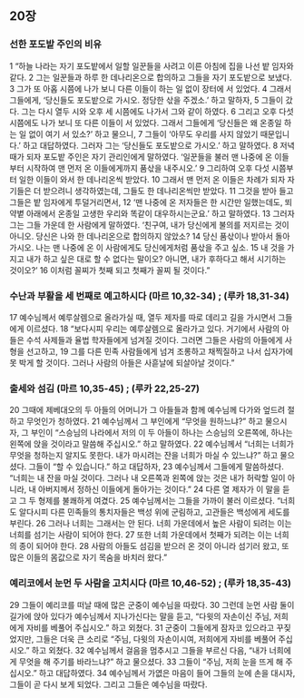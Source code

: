 ## 20장
### 선한 포도밭 주인의 비유
1 “하늘 나라는 자기 포도밭에서 일할 일꾼들을 사려고 이른 아침에 집을 나선 밭 임자와 같다.
2 그는 일꾼들과 하루 한 데나리온으로 합의하고 그들을 자기 포도밭으로 보냈다.
3 그가 또 아홉 시쯤에 나가 보니 다른 이들이 하는 일 없이 장터에 서 있었다.
4 그래서 그들에게, ‘당신들도 포도밭으로 가시오. 정당한 삯을 주겠소.’ 하고 말하자,
5 그들이 갔다. 그는 다시 열두 시와 오후 세 시쯤에도 나가서 그와 같이 하였다.
6 그리고 오후 다섯 시쯤에도 나가 보니 또 다른 이들이 서 있었다. 그래서 그들에게 ‘당신들은 왜 온종일 하는 일 없이 여기 서 있소?’ 하고 물으니,
7 그들이 ‘아무도 우리를 사지 않았기 때문입니다.’ 하고 대답하였다. 그러자 그는 ‘당신들도 포도밭으로 가시오.’ 하고 말하였다.
8 저녁때가 되자 포도밭 주인은 자기 관리인에게 말하였다. ‘일꾼들을 불러 맨 나중에 온 이들부터 시작하여 맨 먼저 온 이들에게까지 품삯을 내주시오.’
9 그리하여 오후 다섯 시쯤부터 일한 이들이 와서 한 데나리온씩 받았다.
10 그래서 맨 먼저 온 이들은 차례가 되자 자기들은 더 받으려니 생각하였는데, 그들도 한 데나리온씩만 받았다.
11 그것을 받아 들고 그들은 밭 임자에게 투덜거리면서,
12 ‘맨 나중에 온 저자들은 한 시간만 일했는데도, 뙤약볕 아래에서 온종일 고생한 우리와 똑같이 대우하시는군요.’ 하고 말하였다.
13 그러자 그는 그들 가운데 한 사람에게 말하였다. ‘친구여, 내가 당신에게 불의를 저지르는 것이 아니오. 당신은 나와 한 데나리온으로 합의하지 않았소?
14 당신 품삯이나 받아서 돌아가시오. 나는 맨 나중에 온 이 사람에게도 당신에게처럼 품삯을 주고 싶소.
15 내 것을 가지고 내가 하고 싶은 대로 할 수 없다는 말이오? 아니면, 내가 후하다고 해서 시기하는 것이오?’
16 이처럼 꼴찌가 첫째 되고 첫째가 꼴찌 될 것이다.”
### 수난과 부활을 세 번째로 예고하시다 (마르 10,32-34) ;  (루카 18,31-34)
17 예수님께서 예루살렘으로 올라가실 때, 열두 제자를 따로 데리고 길을 가시면서 그들에게 이르셨다.
18 “보다시피 우리는 예루살렘으로 올라가고 있다. 거기에서 사람의 아들은 수석 사제들과 율법 학자들에게 넘겨질 것이다. 그러면 그들은 사람의 아들에게 사형을 선고하고,
19 그를 다른 민족 사람들에게 넘겨 조롱하고 채찍질하고 나서 십자가에 못 박게 할 것이다. 그러나 사람의 아들은 사흗날에 되살아날 것이다.”
### 출세와 섬김 (마르 10,35-45) ;  (루카 22,25-27)
20 그때에 제베대오의 두 아들의 어머니가 그 아들들과 함께 예수님께 다가와 엎드려 절하고 무엇인가 청하였다.
21 예수님께서 그 부인에게 “무엇을 원하느냐?” 하고 물으시자, 그 부인이 “스승님의 나라에서 저의 이 두 아들이 하나는 스승님의 오른쪽에, 하나는 왼쪽에 앉을 것이라고 말씀해 주십시오.” 하고 말하였다.
22 예수님께서 “너희는 너희가 무엇을 청하는지 알지도 못한다. 내가 마시려는 잔을 너희가 마실 수 있느냐?” 하고 물으셨다. 그들이 “할 수 있습니다.” 하고 대답하자,
23 예수님께서 그들에게 말씀하셨다. “너희는 내 잔을 마실 것이다. 그러나 내 오른쪽과 왼쪽에 앉는 것은 내가 허락할 일이 아니라, 내 아버지께서 정하신 이들에게 돌아가는 것이다.”
24 다른 열 제자가 이 말을 듣고 그 두 형제를 불쾌하게 여겼다.
25 예수님께서는 그들을 가까이 불러 이르셨다. “너희도 알다시피 다른 민족들의 통치자들은 백성 위에 군림하고, 고관들은 백성에게 세도를 부린다.
26 그러나 너희는 그래서는 안 된다. 너희 가운데에서 높은 사람이 되려는 이는 너희를 섬기는 사람이 되어야 한다.
27 또한 너희 가운데에서 첫째가 되려는 이는 너희의 종이 되어야 한다.
28 사람의 아들도 섬김을 받으러 온 것이 아니라 섬기러 왔고, 또 많은 이들의 몸값으로 자기 목숨을 바치러 왔다.”
### 예리코에서 눈먼 두 사람을 고치시다 (마르 10,46-52) ;  (루카 18,35-43)
29 그들이 예리코를 떠날 때에 많은 군중이 예수님을 따랐다.
30 그런데 눈먼 사람 둘이 길가에 앉아 있다가 예수님께서 지나가신다는 말을 듣고, “다윗의 자손이신 주님, 저희에게 자비를 베풀어 주십시오.” 하고 외쳤다.
31 군중이 그들에게 잠자코 있으라고 꾸짖었지만, 그들은 더욱 큰 소리로 “주님, 다윗의 자손이시여, 저희에게 자비를 베풀어 주십시오.” 하고 외쳤다.
32 예수님께서 걸음을 멈추시고 그들을 부르신 다음, “내가 너희에게 무엇을 해 주기를 바라느냐?” 하고 물으셨다.
33 그들이 “주님, 저희 눈을 뜨게 해 주십시오.” 하고 대답하였다.
34 예수님께서 가엾은 마음이 들어 그들의 눈에 손을 대시자, 그들이 곧 다시 보게 되었다. 그리고 그들은 예수님을 따랐다.
